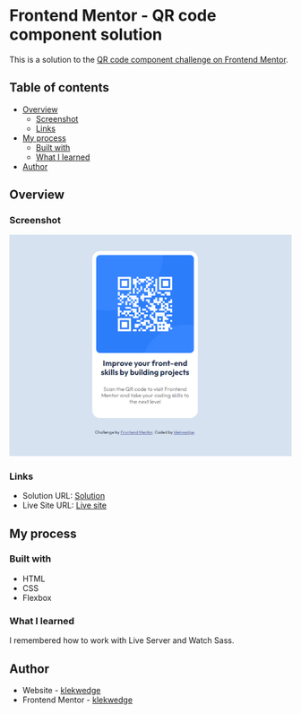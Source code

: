 # Frontend Mentor - QR code component solution

This is a solution to the [QR code component challenge on Frontend Mentor](https://www.frontendmentor.io/challenges/qr-code-component-iux_sIO_H).

## Table of contents

- [Overview](#overview)
  - [Screenshot](#screenshot)
  - [Links](#links)
- [My process](#my-process)
  - [Built with](#built-with)
  - [What I learned](#what-i-learned)
- [Author](#author)

## Overview

### Screenshot

![Screenshot](./preview/screenshot.png)

### Links

- Solution URL: [Solution](https://github.com/klekwedge/qr-code)
- Live Site URL: [Live site](https://klekwedge.github.io/qr-code/)

## My process

### Built with

- HTML
- CSS
- Flexbox

### What I learned

I remembered how to work with Live Server and Watch Sass.

## Author

- Website - [klekwedge](https://klekwedge-cv.vercel.app/)
- Frontend Mentor - [klekwedge](https://www.frontendmentor.io/profile/klekwedge)